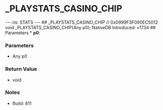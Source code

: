 # _PLAYSTATS_CASINO_CHIP

--- ns: STATS --- ## _PLAYSTATS_CASINO_CHIP  // 0x0999F3F090EC5012 void _PLAYSTATS_CASINO_CHIP(Any p0);  NativeDB Introduced: v1734  ## Parameters * **p0**:

### Parameters
* Any p0

### Return Value
* void

### Notes
* Build: 811

